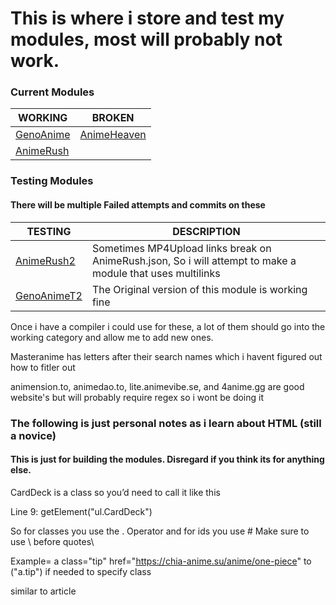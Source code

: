 # This is where i store and test my modules, most will probably not work.

### Current Modules
| WORKING | BROKEN |
| ------- | ------- |
| [GenoAnime](https://raw.githubusercontent.com/SentientUmaru/modules/main/genoanime.json) | [AnimeHeaven](https://raw.githubusercontent.com/SentientUmaru/modules/main/animeheaven.json)
| [AnimeRush](https://raw.githubusercontent.com/SentientUmaru/modules/main/animerush.json) |

### Testing Modules
#### There will be multiple Failed attempts and commits on these
| TESTING | DESCRIPTION |
| ------- | ------- |
| [AnimeRush2](https://raw.githubusercontent.com/SentientUmaru/modules/main/animerush2.json) | Sometimes MP4Upload links break on AnimeRush.json, So i will attempt to make a module that uses multilinks |
| [GenoAnimeT2](https://raw.githubusercontent.com/SentientUmaru/modules/main/genoanimeT2.json) | The Original version of this module is working fine |

Once i have a compiler i could use for these, a lot of them should go into the working category and allow me to add new ones.

Masteranime has letters after their search names which i havent figured out how to fitler out

animension.to, animedao.to, lite.animevibe.se, and 4anime.gg are good website's but will probably require regex so i wont be doing it

### The following is just personal notes as i learn about HTML (still a novice)
#### This is just for building the modules. Disregard if you think its for anything else.
CardDeck is a class so you’d need to call it like this 

Line 9: getElement(\"ul.CardDeck\") 

So for classes you use the . Operator and for ids you use #
Make sure to use \ before quotes\

Example= a class="tip" href="https://chia-anime.su/anime/one-piece"
to (\"a.tip\") if needed to specify class

similar to article